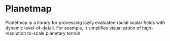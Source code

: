 # Planetmap

Planetmap is a library for processing lazily evaluated radial scalar
fields with dynamic level-of-detail. For example, it simplifies
visualization of high-resolution to-scale planetary terrain.
